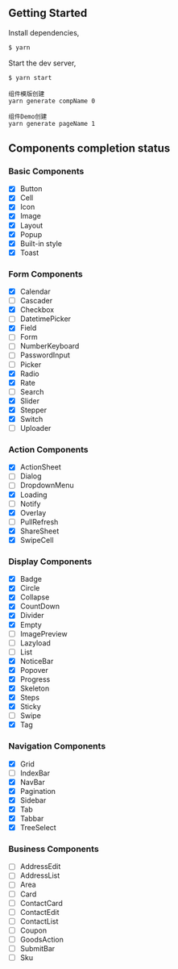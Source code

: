 ## Getting Started

Install dependencies,

```bash
$ yarn
```

Start the dev server,

```bash
$ yarn start
```

```
组件模版创建
yarn generate compName 0

组件Demo创建
yarn generate pageName 1
```

## Components completion status

### Basic Components

- [x] Button
- [x] Cell
- [x] Icon
- [x] Image
- [x] Layout
- [x] Popup
- [x] Built-in style
- [x] Toast

### Form Components

- [x] Calendar
- [ ] Cascader
- [x] Checkbox
- [ ] DatetimePicker
- [x] Field
- [ ] Form
- [ ] NumberKeyboard
- [ ] PasswordInput
- [ ] Picker
- [x] Radio
- [x] Rate
- [ ] Search
- [x] Slider
- [x] Stepper
- [x] Switch
- [ ] Uploader

### Action Components

- [x] ActionSheet
- [ ] Dialog
- [ ] DropdownMenu
- [x] Loading
- [ ] Notify
- [x] Overlay
- [ ] PullRefresh
- [x] ShareSheet
- [x] SwipeCell

### Display Components

- [x] Badge
- [x] Circle
- [x] Collapse
- [x] CountDown
- [x] Divider
- [x] Empty
- [ ] ImagePreview
- [ ] Lazyload
- [ ] List
- [x] NoticeBar
- [x] Popover
- [x] Progress
- [x] Skeleton
- [x] Steps
- [x] Sticky
- [ ] Swipe
- [x] Tag

### Navigation Components

- [x] Grid
- [ ] IndexBar
- [x] NavBar
- [x] Pagination
- [x] Sidebar
- [x] Tab
- [x] Tabbar
- [x] TreeSelect

### Business Components

- [ ] AddressEdit
- [ ] AddressList
- [ ] Area
- [ ] Card
- [ ] ContactCard
- [ ] ContactEdit
- [ ] ContactList
- [ ] Coupon
- [ ] GoodsAction
- [ ] SubmitBar
- [ ] Sku
